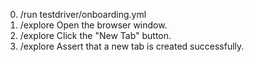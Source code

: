 0. /run testdriver/onboarding.yml
1. /explore Open the browser window.
2. /explore Click the "New Tab" button.
3. /explore Assert that a new tab is created successfully.